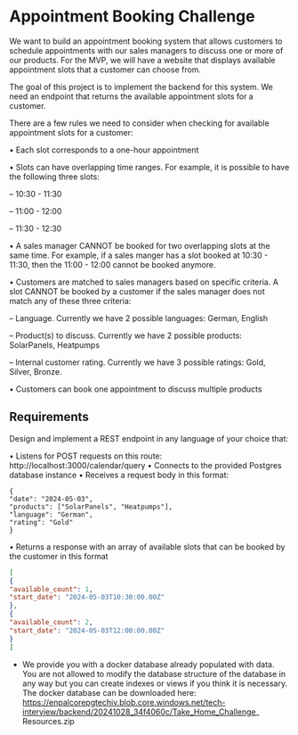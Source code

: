 # Appointment Booking Challenge

We want to build an appointment booking system that allows customers to schedule appointments with our sales managers to discuss
one or more of our products. For the MVP, we will have a website that displays available appointment slots that a customer can choose
from.

The goal of this project is to implement the backend for this system. We need an endpoint that returns the available appointment slots
for a customer.

There are a few rules we need to consider when checking for available appointment slots for a customer:

• Each slot corresponds to a one-hour appointment

• Slots can have overlapping time ranges. For example, it is possible to have the following three slots:

– 10:30 - 11:30

– 11:00 - 12:00

– 11:30 - 12:30

• A sales manager CANNOT be booked for two overlapping slots at the same time. For example, if a sales manger has a slot booked
at 10:30 - 11:30, then the 11:00 - 12:00 cannot be booked anymore.

• Customers are matched to sales managers based on specific criteria. A slot CANNOT be booked by a customer if the sales manager
does not match any of these three criteria:

– Language. Currently we have 2 possible languages: German, English

– Product(s) to discuss. Currently we have 2 possible products: SolarPanels, Heatpumps

– Internal customer rating. Currently we have 3 possible ratings: Gold, Silver, Bronze.

• Customers can book one appointment to discuss multiple products

## Requirements
Design and implement a REST endpoint in any language of your choice that:

• Listens for POST requests on this route: http://localhost:3000/calendar/query
• Connects to the provided Postgres database instance
• Receives a request body in this format:
```
{
"date": "2024-05-03",
"products": ["SolarPanels", "Heatpumps"],
"language": "German",
"rating": "Gold"
}
```
• Returns a response with an array of available slots that can be booked by the customer in this format
```json
[
{
"available_count": 1,
"start_date": "2024-05-03T10:30:00.00Z"
},
{
"available_count": 2,
"start_date": "2024-05-03T12:00:00.00Z"
}
]
```

- We provide you with a docker database already populated with data. You are not allowed to modify the database structure of the
database in any way but you can create indexes or views if you think it is necessary. The docker database can be downloaded
here: https://enpalcorepgtechiv.blob.core.windows.net/tech-interview/backend/20241028_34f4060c/Take_Home_Challenge_
Resources.zip

